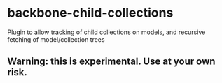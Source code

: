 # backbone-child-collections
Plugin to allow tracking of child collections on models, and recursive fetching of model/collection trees

## Warning: this is experimental. Use at your own risk. 

